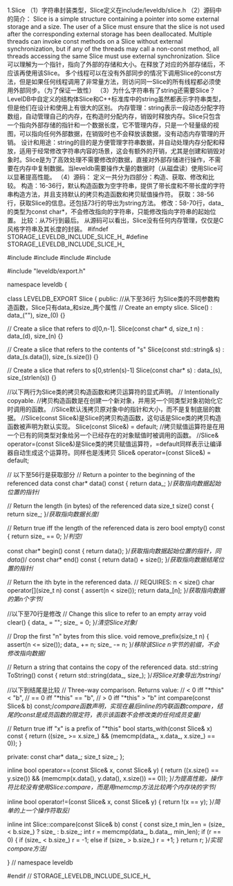 1.Slice
（1）字符串封装类型，Slice定义在include/leveldb/slice.h
（2）源码中的简介：
 Slice is a simple structure containing a pointer into some external storage and a size.  The user of a Slice must ensure that the slice is not used after the corresponding external storage has been deallocated.
Multiple threads can invoke const methods on a Slice without external synchronization, but if any of the threads may call a non-const method, all threads accessing the same Slice must use external synchronization.
Slice可以理解为一个指针，指向了外部的存储和大小。在释放了对应的外部存储后，不应该再使用该Slice。
多个线程可以在没有外部同步的情况下调用Slice的const方法，但是如果任何线程调用了非常量方法，则访问同一Slice的所有线程都必须使用外部同步。（为了保证一致性）
（3）为什么字符串有了string还需要Slice？
LevelDB中自定义的结构体Slice和C++标准库中的string虽然都表示字符串类型，但是他们在设计和使用上有很大的区别。
内存管理：string表示一段动态分配字符数组，自动管理自己的内存，在构造时分配内存，销毁时释放内存。Slice只包含一个指向外部存储的指针和一个数据长度，它不管理内存，只是一个轻量级的视图，可以指向任何外部数据，在销毁时也不会释放该数据，没有动态内存管理的开销。
设计和用途：string的目的是方便管理字符串数据，并自动处理内存分配和释放，适用于经常修改字符串内容的场景，这会有额外的开销，尤其是创建和销毁对象时。Slice是为了高效处理不需要修改的数据，直接对外部存储进行操作，不需要在内存中复制数据。当leveldb需要操作大量的数据时（从磁盘读）使用Slice可以显著提高性能。
（4）源码：
定义一共分为四部分：构造、获取、修改和比较。
构造：16-36行，默认构造函数为空字符串，提供了带长度和不带长度的字符串构造方法，并且支持默认的拷贝构造函数和拷贝赋值操作符。
获取：38-56行，获取Slice的信息。还包括73行的导出为string方法。
修改：58-70行，data_的类型为const char*，不会修改指向的字符串，只能修改指向字符串的起始位置。
比较：从75行到最后。
从源码可以看出，Slice没有任何内存管理，仅仅是C风格字符串及其长度的封装。
#ifndef STORAGE_LEVELDB_INCLUDE_SLICE_H_
#define STORAGE_LEVELDB_INCLUDE_SLICE_H_

#include <cassert>
#include <cstddef>
#include <cstring>
#include <string>

#include "leveldb/export.h"

namespace leveldb {

class LEVELDB_EXPORT Slice {
 public:
   //从下至36行 为Slice类的不同参数构造函数，Slice只有data_和size_两个属性
  // Create an empty slice.
  Slice() : data_(""), size_(0) {}

  // Create a slice that refers to d[0,n-1].
  Slice(const char* d, size_t n) : data_(d), size_(n) {}

  // Create a slice that refers to the contents of "s"
  Slice(const std::string& s) : data_(s.data()), size_(s.size()) {}

  // Create a slice that refers to s[0,strlen(s)-1]
  Slice(const char* s) : data_(s), size_(strlen(s)) {}

  //以下两行为Slice类的拷贝构造函数和拷贝运算符的显式声明。
  // Intentionally copyable.
  //拷贝构造函数是在创建一个新对象，并用另一个同类型对象初始化它时调用的函数。
  //Slice默认浅拷贝原对象中的指针和大小，而不是复制底层的数据。
  //Slice(const Slice&)是Slice的拷贝构造函数，这句话是Slice类的拷贝构造函数被声明为默认实现。
  Slice(const Slice&) = default;
  //拷贝赋值运算符是在用一个已有的同类型对象给另一个已经存在的对象赋值时被调用的函数。
  //Slice& operator=(const Slice&)是Slice类的拷贝赋值运算符，=default同样表示让编译器自动生成这个运算符。同样也是浅拷贝
  Slice& operator=(const Slice&) = default;

  // 以下至56行是获取部分
  // Return a pointer to the beginning of the referenced data
  const char* data() const { return data_; }/*获取指向数据起始位置的指针*/

  // Return the length (in bytes) of the referenced data
  size_t size() const { return size_; }/*获取指向数据长度*/

  // Return true iff the length of the referenced data is zero
  bool empty() const { return size_ == 0; }/*判空*/

  const char* begin() const { return data(); }/*获取指向数据起始位置的指针，同data()*/
  const char* end() const { return data() + size(); }/*获取指向数据结尾位置的指针*/

  // Return the ith byte in the referenced data.
  // REQUIRES: n < size()
  char operator[](size_t n) const {
    assert(n < size());
    return data_[n];
  }/*获取指向数据的第n个字节*/

  //以下至70行是修改
  // Change this slice to refer to an empty array
  void clear() {
    data_ = "";
    size_ = 0;
  }/*清空Slice对象*/

  // Drop the first "n" bytes from this slice.
  void remove_prefix(size_t n) {
    assert(n <= size());
    data_ += n;
    size_ -= n;
  }/*移除该Slice n字节的前缀，不会修改指向数据*/

  // Return a string that contains the copy of the referenced data.
  std::string ToString() const { return std::string(data_, size_); }/*将Slice对象导出为string*/

  //以下到结尾是比较
  // Three-way comparison.  Returns value:
  //   <  0 iff "*this" <  "b",
  //   == 0 iff "*this" == "b",
  //   >  0 iff "*this" >  "b"
  int compare(const Slice& b) const;/*compare函数声明，实现在最后inline的内联函数compare，结尾的const是成员函数的限定符，表示该函数不会修改类的任何成员变量*/

  // Return true iff "x" is a prefix of "*this"
  bool starts_with(const Slice& x) const {
    return ((size_ >= x.size_) && (memcmp(data_, x.data_, x.size_) == 0));
  }

 private:
  const char* data_;
  size_t size_;
};

inline bool operator==(const Slice& x, const Slice& y) {
  return ((x.size() == y.size()) &&
          (memcmp(x.data(), y.data(), x.size()) == 0));
}/*为提高性能，操作符比较没有使用Slice:compare，而是用memcmp方法比较两个内存块的字节*/

inline bool operator!=(const Slice& x, const Slice& y) { return !(x == y); }/*简单的上一个操作符取反*/

inline int Slice::compare(const Slice& b) const {
  const size_t min_len = (size_ < b.size_) ? size_ : b.size_;
  int r = memcmp(data_, b.data_, min_len);
  if (r == 0) {
    if (size_ < b.size_)
      r = -1;
    else if (size_ > b.size_)
      r = +1;
  }
  return r;
}/*实现compare方法*/

}  // namespace leveldb

#endif  // STORAGE_LEVELDB_INCLUDE_SLICE_H_

